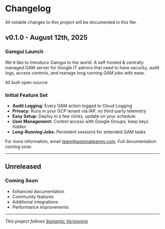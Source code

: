 # Changelog

All notable changes to this project will be documented in this file.

## v0.1.0 - August 12th, 2025

### Gamgui Launch 

We'd like to introduce Gamgui to the world. A self-hosted & centrally managed GAM server 
for Google IT admins that need to have security, audit logs, access controls, 
and manage long running GAM jobs with ease.

All built open-source. 

### Initial Feature Set
- **Audit Logging:** Every GAM action logged to Cloud Logging
- **Privacy:** Runs in your GCP tenant via IAP, no third-party telemetry
- **Easy Setup:** Deploy in a few clicks, update on your schedule
- **User Management:** Control access with Google Groups, keep keys hidden
- **Long-Running Jobs:** Persistent sessions for extended GAM tasks

For more information, email [team@automatearmy.com](mailto:team@automatearmy.com). Full documentation coming soon

---

## Unreleased

### Coming Soon
- Enhanced documentation
- Community features
- Additional integrations
- Performance improvements

---

*This project follows [Semantic Versioning](https://semver.org/spec/v2.0.0.html)*
